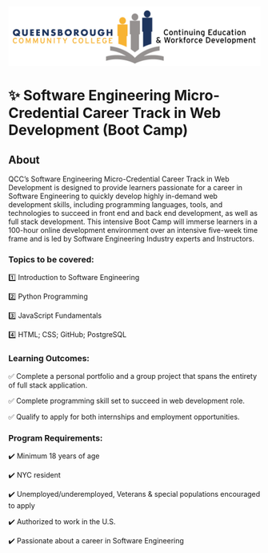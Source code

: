 <div align="center">
<a href="https://www.qcc.cuny.edu/index.html">
<img src="./QCC-CE-Logo.jpg" alt="QCC logo">
 </a>
</div>

# ✨ Software Engineering Micro-Credential Career Track in Web Development (Boot Camp)

## About

QCC’s Software Engineering Micro-Credential Career Track in Web Development is designed to provide learners passionate for a career in Software Engineering to quickly develop highly in-demand web development skills, including programming languages, tools, and technologies to succeed in front end and back end development, as well as full stack development. This intensive Boot Camp will immerse learners in a 100-hour online development environment over an intensive five-week time frame and is led by Software Engineering Industry experts and Instructors.

### Topics to be covered:

:one: Introduction to Software Engineering

:two: Python Programming

:three: JavaScript Fundamentals

:four: HTML; CSS; GitHub; PostgreSQL

### Learning Outcomes:

:white_check_mark: Complete a personal portfolio and a group project that spans the entirety of full stack application.

:white_check_mark: Complete programming skill set to succeed in web development role.

:white_check_mark: Qualify to apply for both internships and employment opportunities.

### Program Requirements:

✔️ Minimum 18 years of age

✔️ NYC resident

✔️ Unemployed/underemployed, Veterans & special populations encouraged to apply

✔️ Authorized to work in the U.S.

✔️ Passionate about a career in Software Engineering
